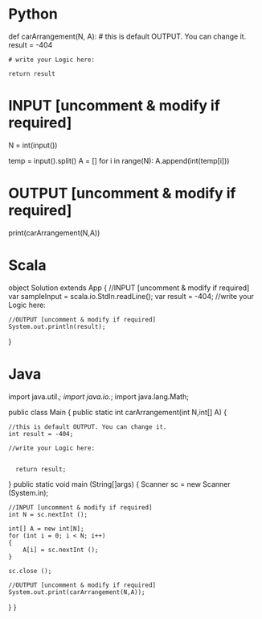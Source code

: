 # Python

def carArrangement(N, A):
    # this is default OUTPUT. You can change it.
    result = -404

    # write your Logic here:

    return result


# INPUT [uncomment & modify if required]

N = int(input())

temp = input().split()
A = []
for i in range(N):
    A.append(int(temp[i]))

# OUTPUT [uncomment & modify if required]
print(carArrangement(N,A))

# Scala

object Solution extends App {
	//INPUT [uncomment & modify if required]
	var sampleInput = scala.io.StdIn.readLine();
	var result = -404;
	//write your Logic here:

	//OUTPUT [uncomment & modify if required]
	System.out.println(result);
	
}

# Java

import java.util.*;
import java.io.*;
import java.lang.Math;

public class Main
{
  public static int carArrangement(int N,int[] A)
  {

    //this is default OUTPUT. You can change it.
    int result = -404;

    //write your Logic here:


      return result;
  }
  public static void main (String[]args)
  {
    Scanner sc = new Scanner (System.in);

    //INPUT [uncomment & modify if required]
    int N = sc.nextInt ();

    int[] A = new int[N];
    for (int i = 0; i < N; i++)
    {
        A[i] = sc.nextInt ();
    }
    
    sc.close ();

    //OUTPUT [uncomment & modify if required]
    System.out.print(carArrangement(N,A));
  }
}